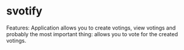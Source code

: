 # svotify

Features: Application allows you to create votings, 
view votings and probably the most important thing: 
allows you to vote for the created votings.
